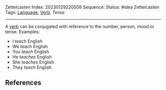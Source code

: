 Zettelcasten Index: 20230129220508
Sequence:
Status: #idea
Zettelcasten Tags: [Language](../map-of-content/Language.md), [Verb](Verb.md), *Tense*

---

A [verb](Verb.md) can be conjugated with reference to the number, person, mood or tense. Examples:

* I *teach* English
* We *teach* English
* You *teach* English
* He *teaches* English
* She *teaches* English
* They *teach* English

## References
